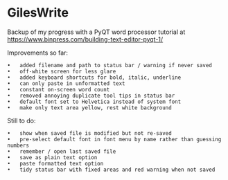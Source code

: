 # GilesWrite
Backup of my progress with a PyQT word processor tutorial at https://www.binpress.com/building-text-editor-pyqt-1/

Improvements so far:

	•	added filename and path to status bar / warning if never saved
	•	off-white screen for less glare
	•	added keyboard shortcuts for bold, italic, underline
	•	can only paste in unformatted text
	•	constant on-screen word count
	•	removed annoying duplicate tool tips in status bar
	•	default font set to Helvetica instead of system font
	•	make only text area yellow, rest white background

Still to do:

	•	show when saved file is modified but not re-saved
	•	pre-select default font in font menu by name rather than guessing numbers
	•	remember / open last saved file
	•	save as plain text option
	•	paste formatted text option
	•	tidy status bar with fixed areas and red warning when not saved
